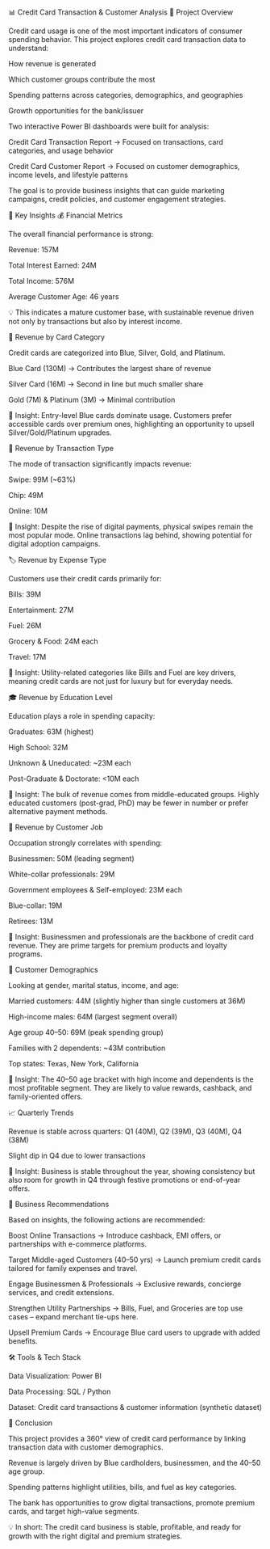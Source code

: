 📊 Credit Card Transaction & Customer Analysis
📌 Project Overview

Credit card usage is one of the most important indicators of consumer spending behavior.
This project explores credit card transaction data to understand:

How revenue is generated

Which customer groups contribute the most

Spending patterns across categories, demographics, and geographies

Growth opportunities for the bank/issuer

Two interactive Power BI dashboards were built for analysis:

Credit Card Transaction Report → Focused on transactions, card categories, and usage behavior

Credit Card Customer Report → Focused on customer demographics, income levels, and lifestyle patterns

The goal is to provide business insights that can guide marketing campaigns, credit policies, and customer engagement strategies.

🔑 Key Insights
💰 Financial Metrics

The overall financial performance is strong:

Revenue: 157M

Total Interest Earned: 24M

Total Income: 576M

Average Customer Age: 46 years

💡 This indicates a mature customer base, with sustainable revenue driven not only by transactions but also by interest income.

📂 Revenue by Card Category

Credit cards are categorized into Blue, Silver, Gold, and Platinum.

Blue Card (130M) → Contributes the largest share of revenue

Silver Card (16M) → Second in line but much smaller share

Gold (7M) & Platinum (3M) → Minimal contribution

📌 Insight: Entry-level Blue cards dominate usage. Customers prefer accessible cards over premium ones, highlighting an opportunity to upsell Silver/Gold/Platinum upgrades.

🛒 Revenue by Transaction Type

The mode of transaction significantly impacts revenue:

Swipe: 99M (~63%)

Chip: 49M

Online: 10M

📌 Insight: Despite the rise of digital payments, physical swipes remain the most popular mode. Online transactions lag behind, showing potential for digital adoption campaigns.

🏷️ Revenue by Expense Type

Customers use their credit cards primarily for:

Bills: 39M

Entertainment: 27M

Fuel: 26M

Grocery & Food: 24M each

Travel: 17M

📌 Insight: Utility-related categories like Bills and Fuel are key drivers, meaning credit cards are not just for luxury but for everyday needs.

🎓 Revenue by Education Level

Education plays a role in spending capacity:

Graduates: 63M (highest)

High School: 32M

Unknown & Uneducated: ~23M each

Post-Graduate & Doctorate: <10M each

📌 Insight: The bulk of revenue comes from middle-educated groups. Highly educated customers (post-grad, PhD) may be fewer in number or prefer alternative payment methods.

👔 Revenue by Customer Job

Occupation strongly correlates with spending:

Businessmen: 50M (leading segment)

White-collar professionals: 29M

Government employees & Self-employed: 23M each

Blue-collar: 19M

Retirees: 13M

📌 Insight: Businessmen and professionals are the backbone of credit card revenue. They are prime targets for premium products and loyalty programs.

👥 Customer Demographics

Looking at gender, marital status, income, and age:

Married customers: 44M (slightly higher than single customers at 36M)

High-income males: 64M (largest segment overall)

Age group 40–50: 69M (peak spending group)

Families with 2 dependents: ~43M contribution

Top states: Texas, New York, California

📌 Insight: The 40–50 age bracket with high income and dependents is the most profitable segment. They are likely to value rewards, cashback, and family-oriented offers.

📈 Quarterly Trends

Revenue is stable across quarters: Q1 (40M), Q2 (39M), Q3 (40M), Q4 (38M)

Slight dip in Q4 due to lower transactions

📌 Insight: Business is stable throughout the year, showing consistency but also room for growth in Q4 through festive promotions or end-of-year offers.

🚀 Business Recommendations

Based on insights, the following actions are recommended:

Boost Online Transactions → Introduce cashback, EMI offers, or partnerships with e-commerce platforms.

Target Middle-aged Customers (40–50 yrs) → Launch premium credit cards tailored for family expenses and travel.

Engage Businessmen & Professionals → Exclusive rewards, concierge services, and credit extensions.

Strengthen Utility Partnerships → Bills, Fuel, and Groceries are top use cases – expand merchant tie-ups here.

Upsell Premium Cards → Encourage Blue card users to upgrade with added benefits.

🛠️ Tools & Tech Stack

Data Visualization: Power BI

Data Processing: SQL / Python

Dataset: Credit card transactions & customer information (synthetic dataset)

📌 Conclusion

This project provides a 360° view of credit card performance by linking transaction data with customer demographics.

Revenue is largely driven by Blue cardholders, businessmen, and the 40–50 age group.

Spending patterns highlight utilities, bills, and fuel as key categories.

The bank has opportunities to grow digital transactions, promote premium cards, and target high-value segments.

💡 In short: The credit card business is stable, profitable, and ready for growth with the right digital and premium strategies.